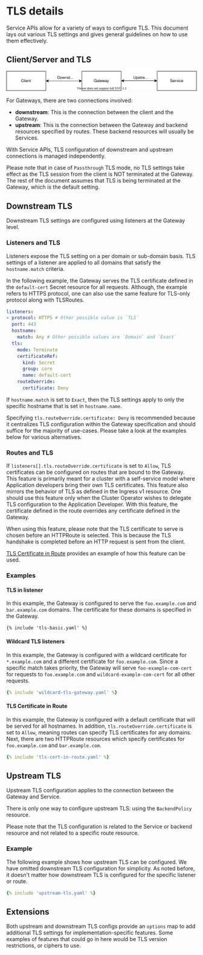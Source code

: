 # TLS details

Service APIs allow for a variety of ways to configure TLS. This document lays
out various TLS settings and gives general guidelines on how to use them
effectively.

## Client/Server and TLS

![overview](tls-overview.svg)

For Gateways, there are two connections involved:

- **downstream**: This is the connection between the client and the Gateway.
- **upstream**: This is the connection between the Gateway and backend resources
   specified by routes. These backend resources will usually be Services.
  
With Service APIs, TLS configuration of downstream and
upstream connections is managed independently.

Please note that in case of `Passthrough` TLS mode, no TLS settings take
effect as the TLS session from the client is NOT terminated at the Gateway.
The rest of the document assumes that TLS is being terminated at the Gateway,
which is the default setting.

## Downstream TLS

Downstream TLS settings are configured using listeners at the Gateway level.

### Listeners and TLS 

Listeners expose the TLS setting on a per domain or sub-domain basis.
TLS settings of a listener are applied to all domains that satisfy the
`hostname.match` criteria.

In the following example, the Gateway serves the TLS certificate
defined in the `default-cert` Secret resource for all requests.
Although, the example refers to HTTPS protocol, one can also use the same
feature for TLS-only protocol along with TLSRoutes.

```yaml
listeners:
- protocol: HTTPS # Other possible value is `TLS`
  port: 443
  hostname:
    match: Any # Other possible values are `Domain` and `Exact`
  tls:
    mode: Terminate
    certificateRef:
      kind: Secret
      group: core
      name: default-cert
    routeOverride:
      certificate: Deny
```

If `hostname.match` is set to `Exact`, then the TLS settings apply to only the
specific hostname that is set in `hostname.name`.

Specifying `tls.routeOverride.certificate: Deny` is recommended because it
centralizes TLS configuration within the Gateway specification and should
suffice for the majority of use-cases. Please take a look at the examples below
for various alternatives.

### Routes and TLS

If `listeners[].tls.routeOverride.certificate` is set to `Allow`, TLS certificates
can be configured on routes that are bound to the Gateway. This feature is
primarily meant for a cluster with a self-service model where Application developers
bring their own TLS certificates. This feature also mirrors the behavior of
TLS as defined in the Ingress v1 resource. One should use this feature only
when the Cluster Operator wishes to delegate TLS configuration to the Application Developer.
With this feature, the certificate defined in the route overrides any certificate defined in
the Gateway.

When using this feature, please note that the TLS certificate to serve is chosen
before an HTTPRoute is selected. This is because the TLS handshake is completed
before an HTTP request is sent from the client.

[TLS Certificate in Route](#tls-certificate-in-route) provides an example
of how this feature can be used.

### Examples

#### TLS in listener

In this example, the Gateway is configured to serve the `foo.example.com` and
`bar.example.com` domains. The certificate for these domains is specified
in the Gateway.

```
{% include 'tls-basic.yaml' %}
```

#### Wildcard TLS listeners

In this example, the Gateway is configured with a wildcard certificate for
`*.example.com` and a different certificate for `foo.example.com`.
Since a specific match takes priority, the Gateway will serve
`foo-example-com-cert` for requests to `foo.example.com` and
`wildcard-example-com-cert` for all other requests.

```yaml
{% include 'wildcard-tls-gateway.yaml' %}
```

#### TLS Certificate in Route

In this example, the Gateway is configured with a default certificate that will be
served for all hostnames. In addition, `tls.routeOverride.certificate` is set to
`Allow`, meaning routes can specify TLS certificates for any domains. Next,
there are two HTTPRoute resources which specify certificates for
`foo.example.com` and `bar.example.com`.

```yaml
{% include 'tls-cert-in-route.yaml' %}
```

## Upstream TLS

Upstream TLS configuration applies to the connection between the Gateway
and Service.

There is only one way to configure upstream TLS: using the `BackendPolicy`
resource.

Please note that the TLS configuration is related to the Service or backend
resource and not related to a specific route resource.

### Example

The following example shows how upstream TLS can be configured. We have
omitted downstream TLS configuration for simplicity. As noted before, it
doesn't matter how downstream TLS is configured for the specific listener or
route.

```yaml
{% include 'upstream-tls.yaml' %}
```

## Extensions

Both upstream and downstream TLS configs provide an `options` map to add
additional TLS settings for implementation-specific features.
Some examples of features that could go in here would be TLS version restrictions,
or ciphers to use.
